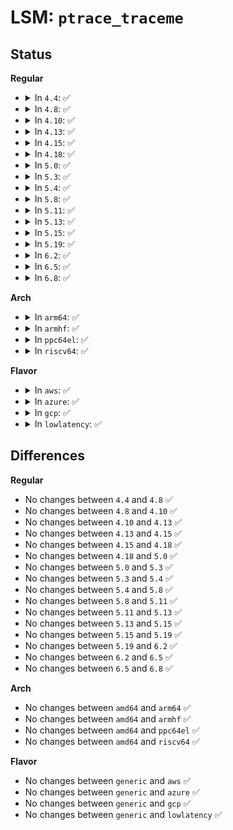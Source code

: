 # LSM: <code>ptrace_traceme</code>

## Status
<b>Regular</b>
<ul>
<li>
<details>
<summary>In <code>4.4</code>: ✅</summary>

```c
int security_ptrace_traceme(struct task_struct *parent);
```
</details>
</li>
<li>
<details>
<summary>In <code>4.8</code>: ✅</summary>

```c
int security_ptrace_traceme(struct task_struct *parent);
```
</details>
</li>
<li>
<details>
<summary>In <code>4.10</code>: ✅</summary>

```c
int security_ptrace_traceme(struct task_struct *parent);
```
</details>
</li>
<li>
<details>
<summary>In <code>4.13</code>: ✅</summary>

```c
int security_ptrace_traceme(struct task_struct *parent);
```
</details>
</li>
<li>
<details>
<summary>In <code>4.15</code>: ✅</summary>

```c
int security_ptrace_traceme(struct task_struct *parent);
```
</details>
</li>
<li>
<details>
<summary>In <code>4.18</code>: ✅</summary>

```c
int security_ptrace_traceme(struct task_struct *parent);
```
</details>
</li>
<li>
<details>
<summary>In <code>5.0</code>: ✅</summary>

```c
int security_ptrace_traceme(struct task_struct *parent);
```
</details>
</li>
<li>
<details>
<summary>In <code>5.3</code>: ✅</summary>

```c
int security_ptrace_traceme(struct task_struct *parent);
```
</details>
</li>
<li>
<details>
<summary>In <code>5.4</code>: ✅</summary>

```c
int security_ptrace_traceme(struct task_struct *parent);
```
</details>
</li>
<li>
<details>
<summary>In <code>5.8</code>: ✅</summary>

```c
int security_ptrace_traceme(struct task_struct *parent);
```
</details>
</li>
<li>
<details>
<summary>In <code>5.11</code>: ✅</summary>

```c
int security_ptrace_traceme(struct task_struct *parent);
```
</details>
</li>
<li>
<details>
<summary>In <code>5.13</code>: ✅</summary>

```c
int security_ptrace_traceme(struct task_struct *parent);
```
</details>
</li>
<li>
<details>
<summary>In <code>5.15</code>: ✅</summary>

```c
int security_ptrace_traceme(struct task_struct *parent);
```
</details>
</li>
<li>
<details>
<summary>In <code>5.19</code>: ✅</summary>

```c
int security_ptrace_traceme(struct task_struct *parent);
```
</details>
</li>
<li>
<details>
<summary>In <code>6.2</code>: ✅</summary>

```c
int security_ptrace_traceme(struct task_struct *parent);
```
</details>
</li>
<li>
<details>
<summary>In <code>6.5</code>: ✅</summary>

```c
int security_ptrace_traceme(struct task_struct *parent);
```
</details>
</li>
<li>
<details>
<summary>In <code>6.8</code>: ✅</summary>

```c
int security_ptrace_traceme(struct task_struct *parent);
```
</details>
</li>
</ul>
<b>Arch</b>
<ul>
<li>
<details>
<summary>In <code>arm64</code>: ✅</summary>

```c
int security_ptrace_traceme(struct task_struct *parent);
```
</details>
</li>
<li>
<details>
<summary>In <code>armhf</code>: ✅</summary>

```c
int security_ptrace_traceme(struct task_struct *parent);
```
</details>
</li>
<li>
<details>
<summary>In <code>ppc64el</code>: ✅</summary>

```c
int security_ptrace_traceme(struct task_struct *parent);
```
</details>
</li>
<li>
<details>
<summary>In <code>riscv64</code>: ✅</summary>

```c
int security_ptrace_traceme(struct task_struct *parent);
```
</details>
</li>
</ul>
<b>Flavor</b>
<ul>
<li>
<details>
<summary>In <code>aws</code>: ✅</summary>

```c
int security_ptrace_traceme(struct task_struct *parent);
```
</details>
</li>
<li>
<details>
<summary>In <code>azure</code>: ✅</summary>

```c
int security_ptrace_traceme(struct task_struct *parent);
```
</details>
</li>
<li>
<details>
<summary>In <code>gcp</code>: ✅</summary>

```c
int security_ptrace_traceme(struct task_struct *parent);
```
</details>
</li>
<li>
<details>
<summary>In <code>lowlatency</code>: ✅</summary>

```c
int security_ptrace_traceme(struct task_struct *parent);
```
</details>
</li>
</ul>

## Differences
<b>Regular</b>
<ul>
<li>
No changes between <code>4.4</code> and <code>4.8</code> ✅
</li>
<li>
No changes between <code>4.8</code> and <code>4.10</code> ✅
</li>
<li>
No changes between <code>4.10</code> and <code>4.13</code> ✅
</li>
<li>
No changes between <code>4.13</code> and <code>4.15</code> ✅
</li>
<li>
No changes between <code>4.15</code> and <code>4.18</code> ✅
</li>
<li>
No changes between <code>4.18</code> and <code>5.0</code> ✅
</li>
<li>
No changes between <code>5.0</code> and <code>5.3</code> ✅
</li>
<li>
No changes between <code>5.3</code> and <code>5.4</code> ✅
</li>
<li>
No changes between <code>5.4</code> and <code>5.8</code> ✅
</li>
<li>
No changes between <code>5.8</code> and <code>5.11</code> ✅
</li>
<li>
No changes between <code>5.11</code> and <code>5.13</code> ✅
</li>
<li>
No changes between <code>5.13</code> and <code>5.15</code> ✅
</li>
<li>
No changes between <code>5.15</code> and <code>5.19</code> ✅
</li>
<li>
No changes between <code>5.19</code> and <code>6.2</code> ✅
</li>
<li>
No changes between <code>6.2</code> and <code>6.5</code> ✅
</li>
<li>
No changes between <code>6.5</code> and <code>6.8</code> ✅
</li>
</ul>
<b>Arch</b>
<ul>
<li>
No changes between <code>amd64</code> and <code>arm64</code> ✅
</li>
<li>
No changes between <code>amd64</code> and <code>armhf</code> ✅
</li>
<li>
No changes between <code>amd64</code> and <code>ppc64el</code> ✅
</li>
<li>
No changes between <code>amd64</code> and <code>riscv64</code> ✅
</li>
</ul>
<b>Flavor</b>
<ul>
<li>
No changes between <code>generic</code> and <code>aws</code> ✅
</li>
<li>
No changes between <code>generic</code> and <code>azure</code> ✅
</li>
<li>
No changes between <code>generic</code> and <code>gcp</code> ✅
</li>
<li>
No changes between <code>generic</code> and <code>lowlatency</code> ✅
</li>
</ul>
